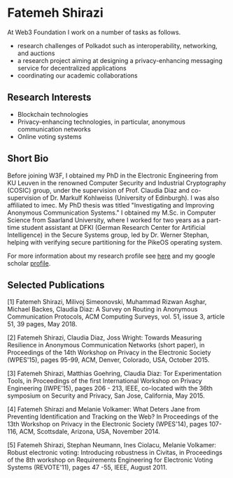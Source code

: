 # Fatemeh Shirazi

At Web3 Foundation I work on a number of tasks as follows.

* research challenges of Polkadot such as interoperability, networking, and auctions
* a research project aiming at designing a privacy-enhancing messaging service for decentralized applications
* coordinating our academic collaborations

## Research Interests
* Blockchain technologies
* Privacy-enhancing technologies, in particular, anonymous communication networks
* Online voting systems


## Short Bio 

Before joining W3F, I obtained my PhD in the Electronic Engineering from KU Leuven in the renowned Computer Security and Industrial Cryptography (COSIC) group, under the supervision of Prof. Claudia Diaz and co-supervision of Dr. Markulf Kohlweiss (University of Edinburgh). I was also affiliated to imec. My PhD thesis was titled "Investigating and Improving Anonymous Communication Systems." I obtained my M.Sc. in Computer Science from Saarland University, where I worked for two years as a part-time student assistant at DFKI (German Research Center for Artificial Intelligence) in the Secure Systems group, led by Dr. Werner Stephan, helping with verifying secure partitioning for the PikeOS operating system. 

For more information about my research profile see [here](https://sites.google.com/site/fatemeshirazi/) and my google scholar [profile](https://scholar.google.de/citations?user=iltE1wwAAAAJ&hl=en).  

## Selected Publications

[1] Fatemeh Shirazi, Milivoj Simeonovski, Muhammad Rizwan Asghar, Michael Backes, Claudia Diaz: 
A Survey on Routing in Anonymous Communication Protocols, 
ACM Computing Surveys, vol. 51, issue 3, article 51, 39 pages, May 2018.  

[2] Fatemeh Shirazi, Claudia Diaz, Joss Wright: 
Towards Measuring Resilience in Anonymous Communication Networks (short paper), 
in Proceedings of the 14th Workshop on Privacy in the Electronic Society (WPES'15), pages 95-99, ACM, Denver, Colorado, USA, October 2015.

[3] Fatemeh Shirazi, Matthias Goehring, Claudia Diaz: 
Tor Experimentation Tools, 
in Proceedings of the first International Workshop on Privacy Engineering (IWPE'15), pages 206 - 213, IEEE, co-located with the 36th symposium on Security and Privacy, San Jose, California, May 2015. 

[4] Fatemeh Shirazi and Melanie Volkamer: 
What Deters Jane from Preventing Identification and Tracking on the Web? 
In Proceedings of the 13th Workshop on Privacy in the Electronic Society (WPES'14), pages 107-116, ACM, Scottsdale, Arizona, USA, November 2014.

[5] Fatemeh Shirazi, Stephan Neumann, Ines Ciolacu, Melanie Volkamer: 
Robust electronic voting: Introducing robustness in Civitas, 
in Proceedings of the 8th workshop on Requirements Engineering for Electronic Voting Systems (REVOTE'11), pages 47 -55, IEEE, August 2011.



